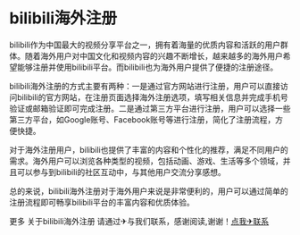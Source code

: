 # bilibili海外注册

bilibili作为中国最大的视频分享平台之一，拥有着海量的优质内容和活跃的用户群体。随着海外用户对中国文化和视频内容的兴趣不断增长，越来越多的海外用户希望能够注册并使用bilibili平台。而bilibili也为海外用户提供了便捷的注册途径。

bilibili海外注册的方式主要有两种：一是通过官方网站进行注册，用户可以直接访问bilibili的官方网站，在注册页面选择海外注册选项，填写相关信息并完成手机号验证或邮箱验证即可完成注册。二是通过第三方平台进行注册，用户可以选择一些第三方平台，如Google账号、Facebook账号等进行注册，简化了注册流程，方便快捷。

对于海外注册用户，bilibili也提供了丰富的内容和个性化的推荐，满足不同用户的需求。海外用户可以浏览各种类型的视频，包括动画、游戏、生活等多个领域，并且可以参与到bilibili的社区互动中，与其他用户交流分享感想。

总的来说，bilibili海外注册对于海外用户来说是非常便利的，用户可以通过简单的注册流程即可畅享bilibili平台的丰富内容和优质体验。

更多 关于bilibili海外注册 请通过✈与我们联系，感谢阅读,谢谢！[点我✈联系](https://abc.k02.cc)